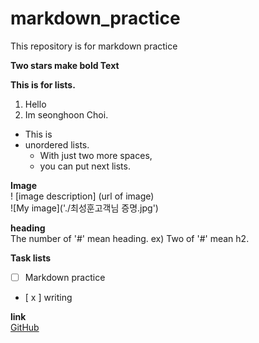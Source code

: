 # markdown_practice
This repository is for markdown practice

**Two stars make bold Text**

**This is for lists.**
1. Hello
2. Im seonghoon Choi.
 
* This is
* unordered lists.
  * With just two more spaces,
  * you can put next lists.

**Image** <br>
!
[image description]
(url of image)<br>
![My image]('./최성훈고객님 증명.jpg')

**heading** <br>
The number of '#' mean heading.
ex) Two of '#' mean h2.

**Task lists** <br>
- [ ] Markdown practice <br>
- [ x ] writing

**link** <br>
[GitHub](http://github.com)
